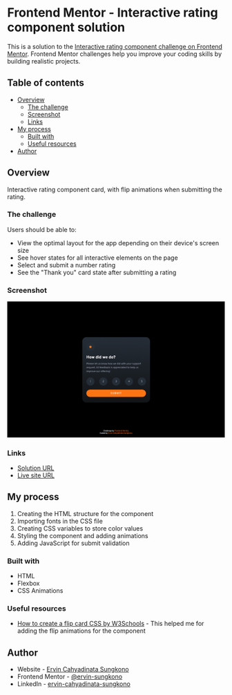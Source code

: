 # Frontend Mentor - Interactive rating component solution

This is a solution to the [Interactive rating component challenge on Frontend Mentor](https://www.frontendmentor.io/challenges/interactive-rating-component-koxpeBUmI). Frontend Mentor challenges help you improve your coding skills by building realistic projects. 

## Table of contents

- [Overview](#overview)
  - [The challenge](#the-challenge)
  - [Screenshot](#screenshot)
  - [Links](#links)
- [My process](#my-process)
  - [Built with](#built-with)
  - [Useful resources](#useful-resources)
- [Author](#author)

## Overview
Interactive rating component card, with flip animations when submitting the rating. 

### The challenge

Users should be able to:

- View the optimal layout for the app depending on their device's screen size
- See hover states for all interactive elements on the page
- Select and submit a number rating
- See the "Thank you" card state after submitting a rating

### Screenshot

![](./images/preview_img.png)

### Links

- [Solution URL](https://your-solution-url.com)
- [Live site URL](https://your-live-site-url.com)

## My process
1. Creating the HTML structure for the component
2. Importing fonts in the CSS file
3. Creating CSS variables to store color values
4. Styling the component and adding animations
5. Adding JavaScript for submit validation

### Built with

- HTML
- Flexbox
- CSS Animations

### Useful resources

- [How to create a flip card CSS by W3Schools](https://www.w3schools.com/howto/howto_css_flip_card.asp) - This helped me for adding the flip animations for the component

## Author

- Website - [Ervin Cahyadinata Sungkono](https://ervin-sungkono.vercel.app)
- Frontend Mentor - [@ervin-sungkono](https://www.frontendmentor.io/profile/ervin-sungkono)
- LinkedIn - [ervin-cahyadinata-sungkono](https://www.linkedin.com/in/ervin-cahyadinata-sungkono)
